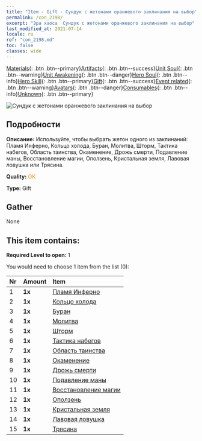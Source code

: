 ```yaml
---
title: "Item - Gift - Сундук с жетонами оранжевого заклинания на выбор"
permalink: /con_2198/
excerpt: "Эра хаоса  Сундук с жетонами оранжевого заклинания на выбор"
last_modified_at: 2021-07-14
locale: ru
ref: "con_2198.md"
toc: false
classes: wide
---
```

 [Materials](/ItemsRU/){: .btn .btn--primary}[Artifacts](/ItemsRU/Artifacts/){: .btn .btn--success}[Unit Soul](/ItemsRU/UnitSoul/){: .btn .btn--warning}[Unit Awakening](/ItemsRU/UnitAwakening/){: .btn .btn--danger}[Hero Soul](/ItemsRU/HeroSoul/){: .btn .btn--info}[Hero Skill](/ItemsRU/HeroSkill/){: .btn .btn--primary}[Gift](/ItemsRU/Gift/){: .btn .btn--success}[Event related](/ItemsRU/Events/){: .btn .btn--warning}[Avatars](/ItemsRU/Avatars/){: .btn .btn--danger}[Consumables](/ItemsRU/Consumables/){: .btn .btn--info}[Unknown](/ItemsRU/Unknown/){: .btn .btn--primary}

 ![Сундук с жетонами оранжевого заклинания на выбор](/images/t/i_7012.png)

## Подробности
 **Описание:** Используйте, чтобы выбрать жетон одного из заклинаний: Пламя Инферно, Кольцо холода, Буран, Молитва, Шторм, Тактика набегов, Область таинства, Окаменение, Дрожь смерти, Подавление маны, Восстановление магии, Оползень, Кристальная земля, Лавовая ловушка или Трясина.

 **Quality:** <span style="color: #FF8C00">OK</span>

 **Type:** Gift

## Gather

  None

## This item contains:

 **Required Level to open:** 1

 You would need to choose 1 item from the list (0):

  | Nr | Amount |     Item    |
  |:---|:-------|:------------|
  | 1 |  **1x** | [Пламя Инферно](/ItemsRU/her_406/) |  | 
  | 2 |  **1x** | [Кольцо холода](/ItemsRU/her_421/) |  | 
  | 3 |  **1x** | [Буран](/ItemsRU/her_423/) |  | 
  | 4 |  **1x** | [Молитва](/ItemsRU/her_432/) |  | 
  | 5 |  **1x** | [Шторм](/ItemsRU/her_445/) |  | 
  | 6 |  **1x** | [Тактика набегов](/ItemsRU/her_450/) |  | 
  | 7 |  **1x** | [Область таинства](/ItemsRU/her_470/) |  | 
  | 8 |  **1x** | [Окаменение](/ItemsRU/her_471/) |  | 
  | 9 |  **1x** | [Дрожь смерти](/ItemsRU/her_456/) |  | 
  | 10 |  **1x** | [Подавление маны](/ItemsRU/her_480/) |  | 
  | 11 |  **1x** | [Восстановление магии](/ItemsRU/her_482/) |  | 
  | 12 |  **1x** | [Оползень](/ItemsRU/her_472/) |  | 
  | 13 |  **1x** | [Кристальная земля](/ItemsRU/her_474/) |  | 
  | 14 |  **1x** | [Лавовая ловушка](/ItemsRU/her_475/) |  | 
  | 15 |  **1x** | [Трясина](/ItemsRU/her_476/) |  | 
